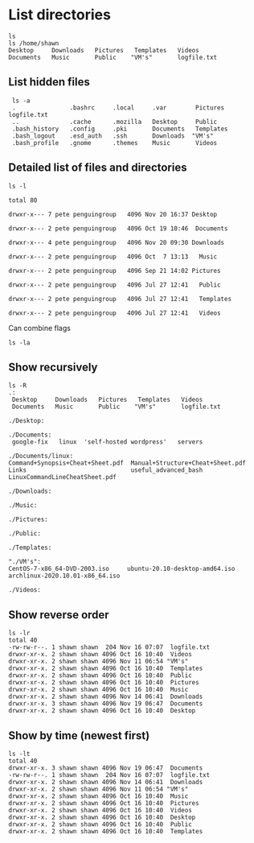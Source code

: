 # List directories

	ls
	ls /home/shawn
	Desktop     Downloads   Pictures   Templates   Videos
 	Documents   Music       Public    "VM's"       logfile.txt

	
## List hidden files

	 ls -a
	 .               .bashrc     .local     .var        Pictures    logfile.txt
	 ..              .cache      .mozilla   Desktop     Public
	 .bash_history   .config     .pki       Documents   Templates
	 .bash_logout    .esd_auth   .ssh       Downloads  "VM's"
	 .bash_profile   .gnome      .themes    Music       Videos

	
## Detailed list of files and directories

	ls -l

	total 80

	drwxr-x--- 7 pete penguingroup   4096 Nov 20 16:37 Desktop

	drwxr-x--- 2 pete penguingroup   4096 Oct 19 10:46  Documents

	drwxr-x--- 4 pete penguingroup   4096 Nov 20 09:30 Downloads

	drwxr-x--- 2 pete penguingroup   4096 Oct  7 13:13   Music

	drwxr-x--- 2 pete penguingroup   4096 Sep 21 14:02 Pictures

	drwxr-x--- 2 pete penguingroup   4096 Jul 27 12:41   Public

	drwxr-x--- 2 pete penguingroup   4096 Jul 27 12:41   Templates

	drwxr-x--- 2 pete penguingroup   4096 Jul 27 12:41   Videos
	
Can combine flags

	ls -la
	
## Show recursively

	ls -R
	.:
	 Desktop     Downloads   Pictures   Templates   Videos
	 Documents   Music       Public    "VM's"       logfile.txt

	./Desktop:

	./Documents:
	 google-fix   linux  'self-hosted wordpress'   servers

	./Documents/linux:
	Command+Synopsis+Cheat+Sheet.pdf  Manual+Structure+Cheat+Sheet.pdf
	Links                             useful_advanced_bash
	LinuxCommandLineCheatSheet.pdf

	./Downloads:

	./Music:

	./Pictures:

	./Public:

	./Templates:

	"./VM's":
	CentOS-7-x86_64-DVD-2003.iso     ubuntu-20.10-desktop-amd64.iso
	archlinux-2020.10.01-x86_64.iso

	./Videos:

	
## Show reverse order

	ls -lr
	total 40
	-rw-rw-r--. 1 shawn shawn  204 Nov 16 07:07  logfile.txt
	drwxr-xr-x. 2 shawn shawn 4096 Oct 16 10:40  Videos
	drwxr-xr-x. 2 shawn shawn 4096 Nov 11 06:54 "VM's"
	drwxr-xr-x. 2 shawn shawn 4096 Oct 16 10:40  Templates
	drwxr-xr-x. 2 shawn shawn 4096 Oct 16 10:40  Public
	drwxr-xr-x. 2 shawn shawn 4096 Oct 16 10:40  Pictures
	drwxr-xr-x. 2 shawn shawn 4096 Oct 16 10:40  Music
	drwxr-xr-x. 2 shawn shawn 4096 Nov 14 06:41  Downloads
	drwxr-xr-x. 3 shawn shawn 4096 Nov 19 06:47  Documents
	drwxr-xr-x. 2 shawn shawn 4096 Oct 16 10:40  Desktop

	
## Show by time (newest first)

	ls -lt
	total 40
	drwxr-xr-x. 3 shawn shawn 4096 Nov 19 06:47  Documents
	-rw-rw-r--. 1 shawn shawn  204 Nov 16 07:07  logfile.txt
	drwxr-xr-x. 2 shawn shawn 4096 Nov 14 06:41  Downloads
	drwxr-xr-x. 2 shawn shawn 4096 Nov 11 06:54 "VM's"
	drwxr-xr-x. 2 shawn shawn 4096 Oct 16 10:40  Music
	drwxr-xr-x. 2 shawn shawn 4096 Oct 16 10:40  Pictures
	drwxr-xr-x. 2 shawn shawn 4096 Oct 16 10:40  Videos
	drwxr-xr-x. 2 shawn shawn 4096 Oct 16 10:40  Desktop
	drwxr-xr-x. 2 shawn shawn 4096 Oct 16 10:40  Public
	drwxr-xr-x. 2 shawn shawn 4096 Oct 16 10:40  Templates

